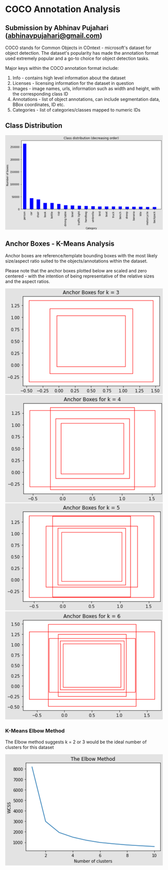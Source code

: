 # COCO Annotation Analysis
## Submission by Abhinav Pujahari (abhinavpujahari@gmail.com)

COCO stands for Common Objects in COntext - microsoft's dataset for object detection. The dataset's popularity has made the annotation format used extremely popular and a go-to choice for object detection tasks.

Major keys within the COCO annotation format include:
1. Info - contains high level information about the dataset
2. Licenses - licensing information for the dataset in question
3. Images - image names, urls, information such as width and height, with the corresponding class ID
4. Annotations - list of object annotations, can include segmentation data, BBox coordinates, ID etc.
5. Categories - list of categories/classes mapped to numeric IDs

## Class Distribution
![classDistribution](https://github.com/a-pujahari/EVA7/blob/main/Session10/COCO_Analysis/COCO_Class_Distribution.png)

## Anchor Boxes - K-Means Analysis
Anchor boxes are reference/template bounding boxes with the most likely size/aspect ratio suited to the objects/annotations within the dataset.

Please note that the anchor boxes plotted below are scaled and zero centered - with the intention of being representative of the relative sizes and the aspect ratios.

![Anchor3](https://github.com/a-pujahari/EVA7/blob/main/Session10/COCO_Analysis/Anchor3.png)
![Anchor4](https://github.com/a-pujahari/EVA7/blob/main/Session10/COCO_Analysis/Anchor4.png)
![Anchor5](https://github.com/a-pujahari/EVA7/blob/main/Session10/COCO_Analysis/Anchor5.png)
![Anchor6](https://github.com/a-pujahari/EVA7/blob/main/Session10/COCO_Analysis/Anchor6.png)

### K-Means Elbow Method
The Elbow method suggests k = 2 or 3 would be the ideal number of clusters for this dataset

![Elbow](https://github.com/a-pujahari/EVA7/blob/main/Session10/COCO_Analysis/ElbowMethod.png)
